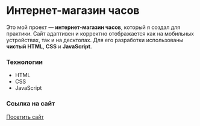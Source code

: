 # Интернет-магазин часов

Это мой проект — **интернет-магазин часов**, который я создал для практики. Сайт адаптивен и корректно отображается как на мобильных устройствах, так и на десктопах. Для его разработки использованы **чистый HTML**, **CSS** и **JavaScript**.

### Технологии
- HTML
- CSS
- JavaScript

### Ссылка на сайт
[Посетить сайт](https://utopialf.github.io/avelis/)
